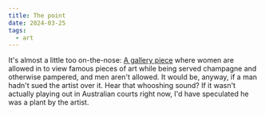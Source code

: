 ```yaml
---
title: The point
date: 2024-03-25
tags:
  - art
---
```


It's almost a little too on-the-nose: [A gallery piece](https://www.theguardian.com/artanddesign/2024/mar/20/artist-behind-monas-ladies-only-lounge-absolutely-delighted-man-is-suing-for-gender-discrimination) where women are allowed in to view famous pieces of art while being served champagne and otherwise pampered, and men aren't allowed. It would be, anyway, if a man hadn't sued the artist over it. Hear that whooshing sound? If it wasn't actually playing out in Australian courts right now, I'd have speculated he was a plant by the artist.